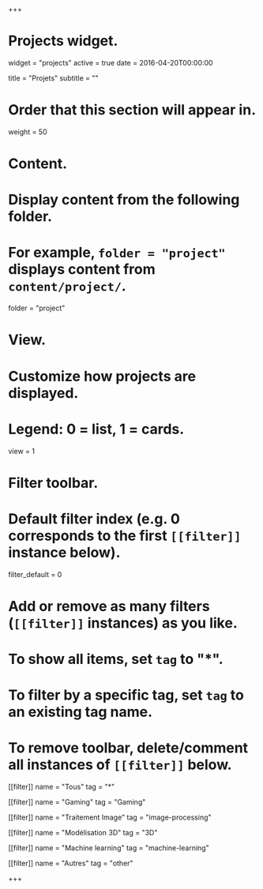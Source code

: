+++
# Projects widget.
widget = "projects"
active = true
date = 2016-04-20T00:00:00

title = "Projets"
subtitle = ""

# Order that this section will appear in.
weight = 50

# Content.
# Display content from the following folder.
# For example, `folder = "project"` displays content from `content/project/`.
folder = "project"

# View.
# Customize how projects are displayed.
# Legend: 0 = list, 1 = cards.
view = 1

# Filter toolbar.

# Default filter index (e.g. 0 corresponds to the first `[[filter]]` instance below).
filter_default = 0

# Add or remove as many filters (`[[filter]]` instances) as you like.
# To show all items, set `tag` to "*".
# To filter by a specific tag, set `tag` to an existing tag name.
# To remove toolbar, delete/comment all instances of `[[filter]]` below.
 [[filter]]
   name = "Tous"
   tag = "*"

 [[filter]]
   name = "Gaming"
   tag = "Gaming"

 [[filter]]
   name = "Traitement Image"
   tag = "image-processing"

  [[filter]]
     name = "Modélisation 3D"
     tag = "3D"

  [[filter]]
        name = "Machine learning"
        tag = "machine-learning"

 [[filter]]
    name = "Autres"
    tag = "other"

+++
